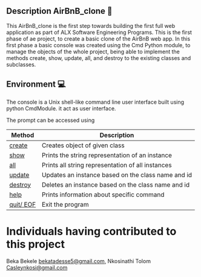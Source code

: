 ## Description AirBnB_clone :page_facing_up:
This AirBnB_clone is the first step towards building the first full web application as part of ALX Software Engineering Programs.
This is the first phase of ae project, to create a basic clone of the AirBnB web app. In this first phase a basic console was created using the Cmd Python module, to manage the objects of the whole project, being able to implement the methods create, show, update, all, and destroy to the existing classes and subclasses.

## Environment :computer:
The console is a Unix shell-like command line user interface built using python CmdModule. it act as user interface.

The  prompt can be accessed using


|   **Method**   |   **Description**   |
| -------------- | --------------------- |
|[create](./console.py) | Creates object of given class |
|[show](./console.py) | Prints the string representation of an instance  |
|[all](./console.py) | Prints all string representation of all instances|
|[update](./console.py) | Updates an instance based on the class name and id |
|[destroy](./console.py)| Deletes an instance based on the class name and id |
|[help](./console.py)| Prints information about specific command |
|[quit/ EOF](./console.py)| Exit the program |

# Individuals having contributed to this project

Beka Bekele <bekatadesse5@gmail.com>,
Nkosinathi Tolom <Casleynkosi@gmail.com>
